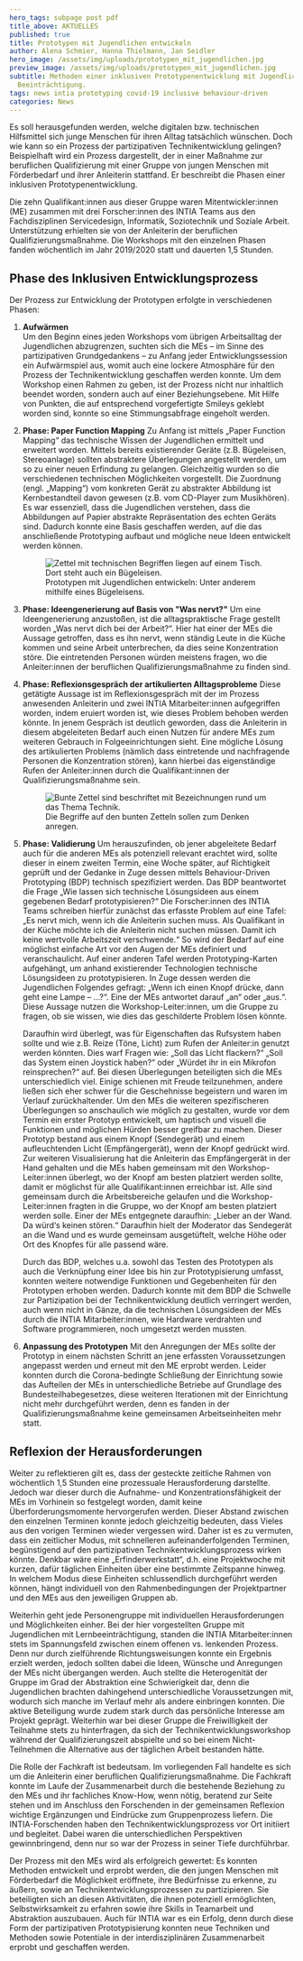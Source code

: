 ```yaml
---
hero_tags: subpage post pdf
title_above: AKTUELLES
published: true
title: Prototypen mit Jugendlichen entwickeln
author: Alena Schmier, Hanna Thielmann, Jan Seidler
hero_image: /assets/img/uploads/prototypen_mit_jugendlichen.jpg
preview_image: /assets/img/uploads/prototypen_mit_jugendlichen.jpg
subtitle: Methoden einer inklusiven Prototypenentwicklung mit Jugendlichen mit
  Beeinträchtigung.
tags: news intia prototyping covid-19 inclusive behaviour-driven
categories: News
---
```


Es soll herausgefunden werden, welche digitalen bzw. technischen Hilfsmittel sich junge Menschen für ihren Alltag tatsächlich wünschen. Doch wie kann so ein Prozess der partizipativen Technikentwicklung gelingen? Beispielhaft wird ein Prozess dargestellt, der in einer Maßnahme zur beruflichen Qualifizierung mit einer Gruppe von jungen Menschen mit Förderbedarf und ihrer Anleiterin stattfand. Er beschreibt die Phasen einer inklusiven Prototypenentwicklung.

Die zehn Qualifikant:innen aus dieser Gruppe waren Mitentwickler:innen (ME) zusammen mit drei Forscher:innen des INTIA Teams aus den Fachdisziplinen Servicedesign, Informatik, Soziotechnik und Soziale Arbeit. Unterstützung erhielten sie von der Anleiterin der beruflichen Qualifizierungsmaßnahme. Die Workshops mit den einzelnen Phasen fanden wöchentlich im Jahr 2019/2020 statt und dauerten 1,5 Stunden.

## Phase des Inklusiven Entwicklungsprozess

Der Prozess zur Entwicklung der Prototypen erfolgte in verschiedenen Phasen:

1. **Aufwärmen**  
   Um den Beginn eines jeden Workshops vom übrigen Arbeitsalltag der Jugendlichen abzugrenzen, suchten sich die MEs – im Sinne des partizipativen Grundgedankens – zu Anfang jeder Entwicklungssession ein Aufwärmspiel aus, womit auch eine lockere Atmosphäre für den Prozess der Technikentwicklung geschaffen werden konnte. Um dem Workshop einen Rahmen zu geben, ist der Prozess nicht nur inhaltlich beendet worden, sondern auch auf einer Beziehungsebene. Mit Hilfe von Punkten, die auf entsprechend vorgefertigte Smileys geklebt worden sind, konnte so eine Stimmungsabfrage eingeholt werden.
2. **Phase: Paper Function Mapping**
   Zu Anfang ist mittels „Paper Function Mapping“ das technische Wissen der Jugendlichen ermittelt und erweitert worden. Mittels bereits existierender Geräte (z.B. Bügeleisen, Stereoanlage) sollten abstraktere Überlegungen angestellt werden, um so zu einer neuen Erfindung zu gelangen. Gleichzeitig wurden so die verschiedenen technischen Möglichkeiten vorgestellt. Die Zuordnung (engl. „Mapping“) vom konkreten Gerät zu abstrakter Abbildung ist Kernbestandteil davon gewesen (z.B. vom CD-Player zum Musikhören). Es war essenziell, dass die Jugendlichen verstehen, dass die Abbildungen auf Papier abstrakte Repräsentation des echten Geräts sind.
   Dadurch konnte eine Basis geschaffen werden, auf die das anschließende Prototyping aufbaut und mögliche neue Ideen entwickelt werden können.

   <figure>
      <img src="/assets/img/uploads/neuigkeit-prototypen-2.jpg" alt="Zettel mit technischen Begriffen liegen auf einem Tisch. Dort steht auch ein Bügeleisen." class="content_image">
      <figcaption>Prototypen mit Jugendlichen entwickeln: Unter anderem mithilfe eines Bügeleisens.</figcaption>
   </figure>

3. **Phase: Ideengenerierung auf Basis von "Was nervt?"**
   Um eine Ideengenerierung anzustoßen, ist die alltagspraktische Frage gestellt worden „Was nervt dich bei der Arbeit?“. Hier hat einer der MEs die Aussage getroffen, dass es ihn nervt, wenn ständig Leute in die Küche kommen und seine Arbeit unterbrechen, da dies seine Konzentration störe. Die eintretenden Personen würden meistens fragen, wo die Anleiter:innen der beruflichen Qualifizierungsmaßnahme zu finden sind.
4. **Phase: Reflexionsgespräch der artikulierten Alltagsprobleme**
   Diese getätigte Aussage ist im Reflexionsgespräch mit der im Prozess anwesenden Anleiterin und zwei INTIA Mitarbeiter:innen aufgegriffen worden, indem eruiert worden ist, wie dieses Problem behoben werden könnte. In jenem Gespräch ist deutlich geworden, dass die Anleiterin in diesem abgeleiteten Bedarf auch einen Nutzen für andere MEs zum weiteren Gebrauch in Folgeeinrichtungen sieht. Eine mögliche Lösung des artikulierten Problems (nämlich dass eintretende und nachfragende Personen die Konzentration stören), kann hierbei das eigenständige Rufen der Anleiter:innen durch die Qualifikant:innen der Qualifizierungsmaßnahme sein.

   <figure>
      <img src="/assets/img/uploads/neuigkeit-prototypen-3.jpg " alt="Bunte Zettel sind beschriftet mit Bezeichnungen rund um das Thema Technik." class="content_image">
      <figcaption>Die Begriffe auf den bunten Zetteln sollen zum Denken anregen.</figcaption>
   </figure>

5. **Phase: Validierung**
   Um herauszufinden, ob jener abgeleitete Bedarf auch für die anderen MEs als potenziell relevant erachtet wird, sollte dieser in einem zweiten Termin, eine Woche später, auf Richtigkeit geprüft und der Gedanke in Zuge dessen mittels Behaviour-Driven Prototyping (BDP) technisch spezifiziert werden. Das BDP beantwortet die Frage „Wie lassen sich technische Lösungsideen aus einem gegebenen Bedarf prototypisieren?“ Die Forscher:innen des INTIA Teams schreiben hierfür zunächst das erfasste Problem auf eine Tafel: „Es nervt mich, wenn ich die Anleiterin suchen muss. Als Qualifikant in der Küche möchte ich die Anleiterin nicht suchen müssen. Damit ich keine wertvolle Arbeitszeit verschwende.“ So wird der Bedarf auf eine möglichst einfache Art vor den Augen der MEs definiert und veranschaulicht. Auf einer anderen Tafel werden Prototyping-Karten aufgehängt, um anhand existierender Technologien technische Lösungsideen zu prototypisieren. In Zuge dessen werden die Jugendlichen Folgendes gefragt: „Wenn ich einen Knopf drücke, dann geht eine Lampe – …?“. Eine der MEs antwortet darauf „an“ oder „aus.“. Diese Aussage nutzen die Workshop-Leiter:innen, um die Gruppe zu fragen, ob sie wissen, wie dies das geschilderte Problem lösen könnte.
   
   Daraufhin wird überlegt, was für Eigenschaften das Rufsystem haben sollte und wie z.B. Reize (Töne, Licht) zum Rufen der Anleiter:in genutzt werden könnten. Dies warf Fragen wie: „Soll das Licht flackern?“ „Soll das System einen Joystick haben?“ oder „Würdet ihr in ein Mikrofon reinsprechen?“ auf. Bei diesen Überlegungen beteiligten sich die MEs unterschiedlich viel. Einige schienen mit Freude teilzunehmen, andere ließen sich eher schwer für die Geschehnisse begeistern und waren im Verlauf zurückhaltender. Um den MEs die weiteren spezifischeren Überlegungen so anschaulich wie möglich zu gestalten, wurde vor dem Termin ein erster Prototyp entwickelt, um haptisch und visuell die Funktionen und möglichen Hürden besser greifbar zu machen. Dieser Prototyp bestand aus einem Knopf (Sendegerät) und einem aufleuchtenden Licht (Empfängergerät), wenn der Knopf gedrückt wird. Zur weiteren Visualisierung hat die Anleiterin das Empfängergerät in der Hand gehalten und die MEs haben gemeinsam mit den Workshop-Leiter:innen überlegt, wo der Knopf am besten platziert werden sollte, damit er möglichst für alle Qualifikant:innen erreichbar ist. Alle sind gemeinsam durch die Arbeitsbereiche gelaufen und die Workshop-Leiter:innen fragten in die Gruppe, wo der Knopf am besten platziert werden solle. Einer der MEs entgegnete daraufhin: „Lieber an der Wand. Da würd‘s keinen stören.“ Daraufhin hielt der Moderator das Sendegerät an die Wand und es wurde gemeinsam ausgetüftelt, welche Höhe oder Ort des Knopfes für alle passend wäre.
   
   Durch das BDP, welches u.a. sowohl das Testen des Prototypen als auch die Verknüpfung einer Idee bis hin zur Prototypisierung umfasst, konnten weitere notwendige Funktionen und Gegebenheiten für den Prototypen erhoben werden. Dadurch konnte mit dem BDP die Schwelle zur Partizipation bei der Technikentwicklung deutlich verringert werden, auch wenn nicht in Gänze, da die technischen Lösungsideen der MEs durch die INTIA Mitarbeiter:innen, wie Hardware verdrahten und Software programmieren, noch umgesetzt werden mussten.
6. **Anpassung des Prototypen**
   Mit den Anregungen der MEs sollte der Prototyp in einem nächsten Schritt an jene erfassten Voraussetzungen angepasst werden und erneut mit den ME erprobt werden. Leider konnten durch die Corona-bedingte Schließung der Einrichtung sowie das Aufteilen der MEs in unterschiedliche Betriebe auf Grundlage des Bundesteilhabegesetzes, diese weiteren Iterationen mit der Einrichtung nicht mehr durchgeführt werden, denn es fanden in der Qualifizierungsmaßnahme keine gemeinsamen Arbeitseinheiten mehr statt.

## Reflexion der Herausforderungen

Weiter zu reflektieren gilt es, dass der gesteckte zeitliche Rahmen von wöchentlich 1,5 Stunden eine prozessuale Herausforderung darstellte. Jedoch war dieser durch die Aufnahme- und Konzentrationsfähigkeit der MEs im Vorhinein so festgelegt worden, damit keine Überforderungsmomente hervorgerufen werden. Dieser Abstand zwischen den einzelnen Terminen konnte jedoch gleichzeitig bedeuten, dass Vieles aus den vorigen Terminen wieder vergessen wird. Daher ist es zu vermuten, dass ein zeitlicher Modus, mit schnelleren aufeinanderfolgenden Terminen, begünstigend auf den partizipativen Technikentwicklungsprozess wirken könnte. Denkbar wäre eine „Erfinderwerkstatt“, d.h. eine Projektwoche mit kurzen, dafür täglichen Einheiten über eine bestimmte Zeitspanne hinweg. In welchem Modus diese Einheiten schlussendlich durchgeführt werden können, hängt individuell von den Rahmenbedingungen der Projektpartner und den MEs aus den jeweiligen Gruppen ab.

Weiterhin geht jede Personengruppe mit individuellen Herausforderungen und Möglichkeiten einher. Bei der hier vorgestellten Gruppe mit Jugendlichen mit Lernbeeinträchtigung, standen die INTIA Mitarbeiter:innen stets im Spannungsfeld zwischen einem offenen vs. lenkenden Prozess. Denn nur durch zielführende Richtungsweisungen konnte ein Ergebnis erzielt werden, jedoch sollten dabei die Ideen, Wünsche und Anregungen der MEs nicht übergangen werden. Auch stellte die Heterogenität der Gruppe im Grad der Abstraktion eine Schwierigkeit dar, denn die Jugendlichen brachten dahingehend unterschiedliche Voraussetzungen mit, wodurch sich manche im Verlauf mehr als andere einbringen konnten. Die aktive Beteiligung wurde zudem stark durch das persönliche Interesse am Projekt geprägt. Weiterhin war bei dieser Gruppe die Freiwilligkeit der Teilnahme stets zu hinterfragen, da sich der Technikentwicklungsworkshop während der Qualifizierungszeit abspielte und so bei einem Nicht-Teilnehmen die Alternative aus der täglichen Arbeit bestanden hätte.

Die Rolle der Fachkraft ist bedeutsam. Im vorliegenden Fall handelte es sich um die Anleiterin einer beruflichen Qualifizierungsmaßnahme. Die Fachkraft konnte im Laufe der Zusammenarbeit durch die bestehende Beziehung zu den MEs und ihr fachliches Know-How, wenn nötig, beratend zur Seite stehen und im Anschluss den Forschenden in der gemeinsamen Reflexion wichtige Ergänzungen und Eindrücke zum Gruppenprozess liefern. Die INTIA-Forschenden haben den Technikentwicklungsprozess vor Ort initiiert und begleitet. Dabei waren die unterschiedlichen Perspektiven gewinnbringend, denn nur so war der Prozess in seiner Tiefe durchführbar.

Der Prozess mit den MEs wird als erfolgreich gewertet: Es konnten Methoden entwickelt und erprobt werden, die den jungen Menschen mit Förderbedarf die Möglichkeit eröffnete, ihre Bedürfnisse zu erkenne, zu äußern, sowie an Technikentwicklungsprozessen zu partizipieren. Sie beteiligten sich an diesen Aktivitäten, die ihnen potenziell ermöglichten, Selbstwirksamkeit zu erfahren sowie ihre Skills in Teamarbeit und Abstraktion auszubauen.
Auch für INTIA war es ein Erfolg, denn durch diese Form der partizipativen Prototypisierung konnten neue Techniken und Methoden sowie Potentiale in der interdisziplinären Zusammenarbeit erprobt und geschaffen werden.
